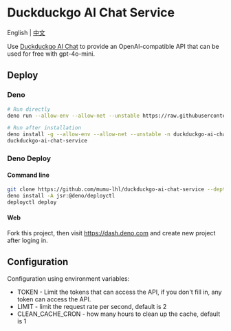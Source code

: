 # Duckduckgo AI Chat Service

English | [中文](./README_CN.md)

Use [Duckduckgo AI Chat](https://duckduckgo.com/aichat) to provide an OpenAI-compatible API that can be used for free with gpt-4o-mini.

## Deploy

### Deno

```sh
# Run directly
deno run --allow-env --allow-net --unstable https://raw.githubusercontent.com/mumu-lhl/duckduckgo-ai-chat-service/main/main.ts

# Run after installation
deno install -g --allow-env --allow-net --unstable -n duckduckgo-ai-chat-service https://raw.githubusercontent.com/mumu-lhl/duckduckgo-ai-chat-service/main/main.ts
duckduckgo-ai-chat-service
```

### Deno Deploy

#### Command line

```sh
git clone https://github.com/mumu-lhl/duckduckgo-ai-chat-service --depth 1
deno install -A jsr:@deno/deployctl
deployctl deploy
```

#### Web

Fork this project, then visit <https://dash.deno.com> and create new project after loging in.

## Configuration

Configuration using environment variables:

* TOKEN - Limit the tokens that can access the API, if you don't fill in, any token can access the API.
* LIMIT - limit the request rate per second, default is 2
* CLEAN_CACHE_CRON - how many hours to clean up the cache, default is 1

